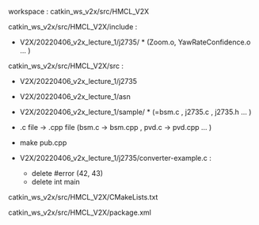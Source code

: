 workspace : catkin_ws_v2x/src/HMCL_V2X



catkin_ws_v2x/src/HMCL_V2X/include : 

- V2X/20220406_v2x_lecture_1/j2735/ * (Zoom.o, YawRateConfidence.o ... )



catkin_ws_v2x/src/HMCL_V2X/src : 

- V2X/20220406_v2x_lecture_1/j2735
- V2X/20220406_v2x_lecture_1/asn

- V2X/20220406_v2x_lecture_1/sample/ * (=bsm.c , j2735.c , j2735.h ... )
- .c file -> .cpp file (bsm.c -> bsm.cpp , pvd.c -> pvd.cpp ... )
- make pub.cpp
- V2X/20220406_v2x_lecture_1/j2735/converter-example.c : 
  - delete #error (42, 43)
  - delete int main


catkin_ws_v2x/src/HMCL_V2X/CMakeLists.txt 

catkin_ws_v2x/src/HMCL_V2X/package.xml





